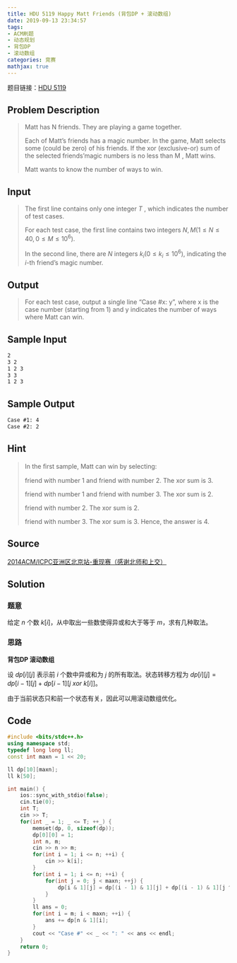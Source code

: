 ```yaml
---
title: HDU 5119 Happy Matt Friends (背包DP + 滚动数组)
date: 2019-09-13 23:34:57
tags:
- ACM刷题
- 动态规划
- 背包DP
- 滚动数组
categories: 竞赛
mathjax: true
---
```


题目链接：[HDU 5119](http://acm.hdu.edu.cn/showproblem.php?pid=5119)

## Problem Description
> Matt has N friends. They are playing a game together.
> 
> Each of Matt’s friends has a magic number. In the game, Matt selects some (could be zero) of his friends. If the xor (exclusive-or) sum of the selected friends’magic numbers is no less than M , Matt wins.
> 
> Matt wants to know the number of ways to win.
 

## Input
> The first line contains only one integer $T$ , which indicates the number of test cases.
> 
> For each test case, the first line contains two integers $N, M (1 \le N \le 40, 0 \le M \le 10^6)$.
> 
> In the second line, there are $N$ integers $k_i (0 ≤ k_i ≤ 10^6)$, indicating the $i$-th friend’s magic number.
 

## Output
> For each test case, output a single line “Case #x: y”, where x is the case number (starting from 1) and y indicates the number of ways where Matt can win.
 

## Sample Input

```markdown
2
3 2
1 2 3
3 3
1 2 3
```

## Sample Output

```markdown
Case #1: 4
Case #2: 2
```

## Hint

> In the ﬁrst sample, Matt can win by selecting:
> 
> friend with number 1 and friend with number 2. The xor sum is 3.
> 
> friend with number 1 and friend with number 3. The xor sum is 2.
> 
> friend with number 2. The xor sum is 2.
> 
> friend with number 3. The xor sum is 3. Hence, the answer is 4.

## Source

[2014ACM/ICPC亚洲区北京站-重现赛（感谢北师和上交）](http://acm.hdu.edu.cn/search.php?field=problem&key=2014ACM%2FICPC%D1%C7%D6%DE%C7%F8%B1%B1%BE%A9%D5%BE-%D6%D8%CF%D6%C8%FC%A3%A8%B8%D0%D0%BB%B1%B1%CA%A6%BA%CD%C9%CF%BD%BB%A3%A9&source=1&searchmode=source)

## Solution

### 题意

给定 $n$ 个数 $k[i]$，从中取出一些数使得异或和大于等于 $m$，求有几种取法。

### 思路

**背包DP 滚动数组**

设 $dp[i][j]$ 表示前 $i$ 个数中异或和为 $j$ 的所有取法。状态转移方程为 $dp[i][j] = dp[i - 1][j] + dp[i - 1][j\ xor\ k[i]]$。

由于当前状态只和前一个状态有关，因此可以用滚动数组优化。

## Code

```cpp
#include <bits/stdc++.h>
using namespace std;
typedef long long ll;
const int maxn = 1 << 20;

ll dp[10][maxn];
ll k[50];

int main() {
    ios::sync_with_stdio(false);
    cin.tie(0);
    int T;
    cin >> T;
    for(int _ = 1; _ <= T; ++_) {
        memset(dp, 0, sizeof(dp));
        dp[0][0] = 1;
        int n, m;
        cin >> n >> m;
        for(int i = 1; i <= n; ++i) {
            cin >> k[i];
        }
        for(int i = 1; i <= n; ++i) {
            for(int j = 0; j < maxn; ++j) {
                dp[i & 1][j] = dp[(i - 1) & 1][j] + dp[(i - 1) & 1][j ^ k[i]];
            }
        }
        ll ans = 0;
        for(int i = m; i < maxn; ++i) {
            ans += dp[n & 1][i];
        }
        cout << "Case #" << _ << ": " << ans << endl;
    }
    return 0;
}
```
